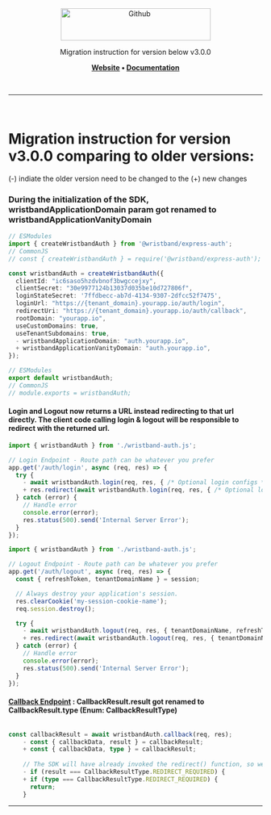 <div align="center">
  <a href="https://wristband.dev">
    <picture>
      <img src="https://assets.wristband.dev/images/email_branding_logo_v1.png" alt="Github" width="297" height="64">
    </picture>
  </a>
  <p align="center">
    Migration instruction for version below v3.0.0
  </p>
  <p align="center">
    <b>
      <a href="https://wristband.dev">Website</a> • 
      <a href="https://docs.wristband.dev/">Documentation</a>
    </b>
  </p>
</div>

<br/>

---

<br/>

# Migration instruction for version v3.0.0 comparing to older versions: 
(-) indiate the older version need to be changed to the (+) new changes

### During the initialization of the SDK, wristbandApplicationDomain param got renamed to wristbandApplicationVanityDomain 

```typescript
// ESModules
import { createWristbandAuth } from '@wristband/express-auth';
// CommonJS
// const { createWristbandAuth } = require('@wristband/express-auth');

const wristbandAuth = createWristbandAuth({
  clientId: "ic6saso5hzdvbnof3bwgccejxy",
  clientSecret: "30e9977124b13037d035be10d727806f",
  loginStateSecret: '7ffdbecc-ab7d-4134-9307-2dfcc52f7475',
  loginUrl: "https://{tenant_domain}.yourapp.io/auth/login",
  redirectUri: "https://{tenant_domain}.yourapp.io/auth/callback",
  rootDomain: "yourapp.io",
  useCustomDomains: true,
  useTenantSubdomains: true,
  - wristbandApplicationDomain: "auth.yourapp.io",  
  + wristbandApplicationVanityDomain: "auth.yourapp.io",   
});

// ESModules
export default wristbandAuth;
// CommonJS
// module.exports = wristbandAuth; 
```


#### Login and Logout now returns a URL instead redirecting to that url directly. The client code calling login & logout will be responsible to redirect with the returned url.

```typescript
import { wristbandAuth } from './wristband-auth.js';

// Login Endpoint - Route path can be whatever you prefer
app.get('/auth/login', async (req, res) => {
  try {
    - await wristbandAuth.login(req, res, { /* Optional login configs */ });      // used to redirect inside login
    + res.redirect(await wristbandAuth.login(req, res, { /* Optional login configs */ }));  // caller now does the redirect with the returned url
  } catch (error) {
    // Handle error
    console.error(error);
    res.status(500).send('Internal Server Error');
  }
});


```

```typescript
import { wristbandAuth } from './wristband-auth.js';

// Logout Endpoint - Route path can be whatever you prefer
app.get('/auth/logout', async (req, res) => {
  const { refreshToken, tenantDomainName } = session;

  // Always destroy your application's session.
  res.clearCookie('my-session-cookie-name');
  req.session.destroy();

  try {
    - await wristbandAuth.logout(req, res, { tenantDomainName, refreshToken });      // used to redirect inside logout
    + res.redirect(await wristbandAuth.logout(req, res, { tenantDomainName, refreshToken })); // caller now does the redirect with the returned url
  } catch (error) {
    // Handle error
    console.error(error);
    res.status(500).send('Internal Server Error');
  }
});
```

#### [Callback Endpoint](https://docs.wristband.dev/docs/auth-flows-and-diagrams#callback-endpoint) : CallbackResult.result got renamed to CallbackResult.type (Enum: CallbackResultType)

```typescript

const callbackResult = await wristbandAuth.callback(req, res);
    - const { callbackData, result } = callbackResult;
    + const { callbackData, type } = callbackResult;
    
    // The SDK will have already invoked the redirect() function, so we just stop execution here.
    - if (result === CallbackResultType.REDIRECT_REQUIRED) {
    + if (type === CallbackResultType.REDIRECT_REQUIRED) {
      return;
    }
```

---